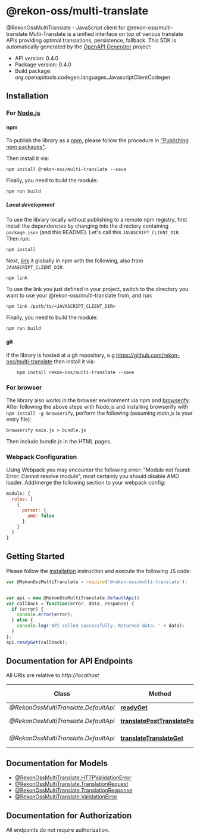 # @rekon-oss/multi-translate

@RekonOssMultiTranslate - JavaScript client for @rekon-oss/multi-translate
Multi-Translate is a unified interface on top of various translate APIs providing optimal translations, persistence, fallback.
This SDK is automatically generated by the [OpenAPI Generator](https://openapi-generator.tech) project:

- API version: 0.4.0
- Package version: 0.4.0
- Build package: org.openapitools.codegen.languages.JavascriptClientCodegen

## Installation

### For [Node.js](https://nodejs.org/)

#### npm

To publish the library as a [npm](https://www.npmjs.com/), please follow the procedure in ["Publishing npm packages"](https://docs.npmjs.com/getting-started/publishing-npm-packages).

Then install it via:

```shell
npm install @rekon-oss/multi-translate --save
```

Finally, you need to build the module:

```shell
npm run build
```

##### Local development

To use the library locally without publishing to a remote npm registry, first install the dependencies by changing into the directory containing `package.json` (and this README). Let's call this `JAVASCRIPT_CLIENT_DIR`. Then run:

```shell
npm install
```

Next, [link](https://docs.npmjs.com/cli/link) it globally in npm with the following, also from `JAVASCRIPT_CLIENT_DIR`:

```shell
npm link
```

To use the link you just defined in your project, switch to the directory you want to use your @rekon-oss/multi-translate from, and run:

```shell
npm link /path/to/<JAVASCRIPT_CLIENT_DIR>
```

Finally, you need to build the module:

```shell
npm run build
```

#### git

If the library is hosted at a git repository, e.g.https://github.com/rekon-oss/multi-translate
then install it via:

```shell
    npm install rekon-oss/multi-translate --save
```

### For browser

The library also works in the browser environment via npm and [browserify](http://browserify.org/). After following
the above steps with Node.js and installing browserify with `npm install -g browserify`,
perform the following (assuming *main.js* is your entry file):

```shell
browserify main.js > bundle.js
```

Then include *bundle.js* in the HTML pages.

### Webpack Configuration

Using Webpack you may encounter the following error: "Module not found: Error:
Cannot resolve module", most certainly you should disable AMD loader. Add/merge
the following section to your webpack config:

```javascript
module: {
  rules: [
    {
      parser: {
        amd: false
      }
    }
  ]
}
```

## Getting Started

Please follow the [installation](#installation) instruction and execute the following JS code:

```javascript
var @RekonOssMultiTranslate = require('@rekon-oss/multi-translate');


var api = new @RekonOssMultiTranslate.DefaultApi()
var callback = function(error, data, response) {
  if (error) {
    console.error(error);
  } else {
    console.log('API called successfully. Returned data: ' + data);
  }
};
api.readyGet(callback);

```

## Documentation for API Endpoints

All URIs are relative to *http://localhost*

Class | Method | HTTP request | Description
------------ | ------------- | ------------- | -------------
*@RekonOssMultiTranslate.DefaultApi* | [**readyGet**](docs/DefaultApi.md#readyGet) | **GET** / | Ready
*@RekonOssMultiTranslate.DefaultApi* | [**translatePostTranslatePost**](docs/DefaultApi.md#translatePostTranslatePost) | **POST** /translate | Translate Post
*@RekonOssMultiTranslate.DefaultApi* | [**translateTranslateGet**](docs/DefaultApi.md#translateTranslateGet) | **GET** /translate | Translate


## Documentation for Models

 - [@RekonOssMultiTranslate.HTTPValidationError](docs/HTTPValidationError.md)
 - [@RekonOssMultiTranslate.TranslationRequest](docs/TranslationRequest.md)
 - [@RekonOssMultiTranslate.TranslationResponse](docs/TranslationResponse.md)
 - [@RekonOssMultiTranslate.ValidationError](docs/ValidationError.md)


## Documentation for Authorization

All endpoints do not require authorization.
